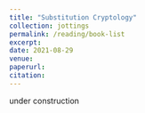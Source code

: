 ```yaml
---
title: "Substitution Cryptology"
collection: jottings
permalink: /reading/book-list
excerpt:
date: 2021-08-29
venue: 
paperurl: 
citation: 
---
```


under construction
